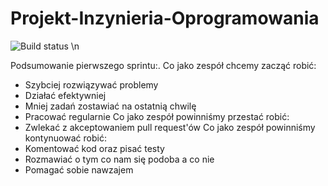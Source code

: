 # Projekt-Inzynieria-Oprogramowania

![Build status](https://travis-ci.org/DominikKossinski/Projekt-Inzynieria-Oprogramowania.svg?branch=master) \n

Podsumowanie pierwszego sprintu:.
 Co jako zespół chcemy zacząć robić:
  - Szybciej rozwiązywać problemy
  - Działać efektywniej
  - Mniej zadań zostawiać na ostatnią chwilę
  - Pracować regularnie
 Co jako zespół powinniśmy przestać robić:
  - Zwlekać z akceptowaniem pull request'ów
 Co jako zespół powinniśmy kontynuować robić: 
  - Komentować kod oraz pisać testy
  - Rozmawiać o tym co nam się podoba a co nie 
  - Pomagać sobie nawzajem

